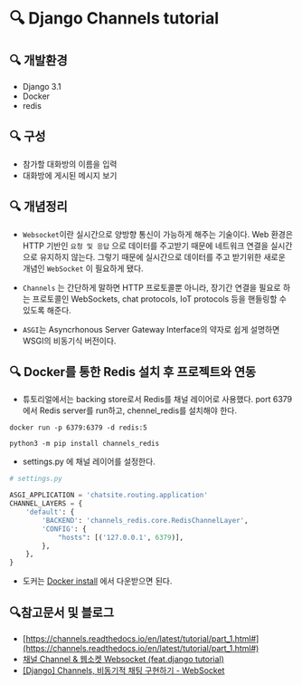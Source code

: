 # 🔍 Django Channels tutorial

## 🔍 개발환경
* Django 3.1
* Docker
* redis

## 🔍 구성
* 참가할 대화방의 이름을 입력
* 대화방에 게시된 메시지 보기

## 🔍 개념정리
* `Websocket`이란 실시간으로 양방향 통신이 가능하게 해주는 기술이다. Web 환경은 HTTP 기반인 `요청 및 응답` 으로 데이터를 주고받기 때문에 네트워크 연결을 실시간으로 유지하지 않는다. 그렇기 때문에 실시간으로 데이터를 주고 받기위한 새로운 개념인 `WebSocket` 이 필요하게 됐다.

* `Channels` 는 간단하게 말하면 HTTP 프로토콜뿐 아니라, 장기간 연결을 필요로 하는 프로토콜인 WebSockets, chat protocols, IoT protocols 등을 핸들링할 수 있도록 해준다.

* `ASGI`는 Asyncrhonous Server Gateway Interface의 약자로 쉽게 설명하면 WSGI의 비동기식 버전이다.

## 🔍 Docker를 통한 Redis 설치 후 프로젝트와 연동
* 튜토리얼에서는 backing store로서 Redis를 채널 레이어로 사용했다. port 6379에서 Redis server를 run하고, chennel_redis를 설치해야 한다.
```
docker run -p 6379:6379 -d redis:5
```
``` 
python3 -m pip install channels_redis
```

* settings.py 에 채널 레이어를 설정한다.
```python
# settings.py

ASGI_APPLICATION = 'chatsite.routing.application'
CHANNEL_LAYERS = {
    'default': {
        'BACKEND': 'channels_redis.core.RedisChannelLayer',
        'CONFIG': {
            "hosts": [('127.0.0.1', 6379)],
        },
    },
}
```

* 도커는 [Docker install](https://www.docker.com/get-started) 에서 다운받으면 된다.


## 🔍참고문서 및 블로그
* [https://channels.readthedocs.io/en/latest/tutorial/part_1.html#](https://channels.readthedocs.io/en/latest/tutorial/part_1.html#)
* [채널 Channel & 웹소켓 Websocket (feat.django tutorial)](https://velog.io/@matisse/Django-advanced-channel-socket)
* [[Django] Channels, 비동기적 채팅 구현하기 - WebSocket](https://ssungkang.tistory.com/entry/Django-Channels-%EB%B9%84%EB%8F%99%EA%B8%B0%EC%A0%81-%EC%B1%84%ED%8C%85-%EA%B5%AC%ED%98%84%ED%95%98%EA%B8%B0-WebSocket-1)
